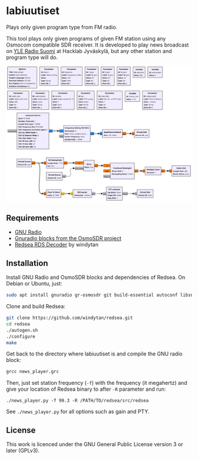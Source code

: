 # labiuutiset

Plays only given program type from FM radio.

This tool plays only given programs of given FM station using any
Osmocom compatible SDR receiver. It is developed to play news
broadcast on
[YLE Radio Suomi](https://en.wikipedia.org/wiki/Yle_Radio_Suomi)
at Hacklab Jyväskylä, but any other station and program type will do.

![Flowgraph](flowgraph.png "Flowgraph")

## Requirements

* [GNU Radio](https://www.gnuradio.org/)
* [Gnuradio blocks from the OsmoSDR project](https://osmocom.org/projects/gr-osmosdr/wiki)
* [Redsea RDS Decoder](https://github.com/windytan/redsea) by windytan

## Installation

Install GNU Radio and OsmoSDR blocks and dependencies of Redsea. On
Debian or Ubuntu, just:

```sh
sudo apt install gnuradio gr-osmosdr git build-essential autoconf libsndfile1-dev libliquid-dev
```

Clone and build Redsea:

```sh
git clone https://github.com/windytan/redsea.git
cd redsea
./autogen.sh
./configure
make
```

Get back to the directory where labiuutiset is and compile the GNU
radio block:

```sh
grcc news_player.grc
```

Then, just set station frequency (`-f`) with the frequency (it
megahertz) and give your location of Redsea
binary to after `-R` parameter and run:

```
./news_player.py -f 99.3 -R /PATH/TO/redsea/src/redsea
```

See `./news_player.py` for all options such as gain and PTY.

## License

This work is licenced under the GNU General Public License version 3 or later (GPLv3).

